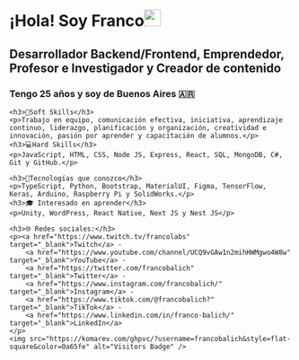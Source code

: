 <!DOCTYPE html>
<html lang="es">

<head>
    <meta charset="UTF-8">
    <meta http-equiv="X-UA-Compatible" content="IE=edge">
    <meta name="viewport" content="width=device-width, initial-scale=1.0">
    <link rel="stylesheet" href="src/css/styles.css">
</head>

<body>
    <img src="/src/img/foto-de-perfil.png" alt="" srcset="">
    <h1>¡Hola! Soy Franco<img style="width:30px" src="src/img/Hi.gif" alt=""></h1>
    <h2 style="font-weight: bold;">Desarrollador Backend/Frontend, Emprendedor, Profesor e Investigador y Creador de contenido</h2>
    <h3>Tengo 25 años y soy de Buenos Aires 🇦🇷</h3>

    <h3>📣Soft Skills</h3>
    <p>Trabajo en equipo, comunicación efectiva, iniciativa, aprendizaje continuo, liderazgo, planificación y organización, creatividad e innovación, pasión por aprender y capacitación de alumnos.</p>
    <h3>💻Hard Skills</h3>
    <p>JavaScript, HTML, CSS, Node JS, Express, React, SQL, MongoDB, C#, Git y GitHub.</p>

    <h3>📌Tecnologías que conozco</h3>
    <p>TypeScript, Python, Bootstrap, MaterialUI, Figma, TensorFlow, Keras, Arduino, Raspberry Pi y SolidWorks.</p>
    <h3>🎓 Interesado en aprender</h3>
    <p>Unity, WordPress, React Native, Next JS y Nest JS</p>
    
    <h3>🌐 Redes sociales:</h3>
    <p><a href="https://www.twitch.tv/francolabs" target="_blank">Twitch</a> -
        <a href="https://www.youtube.com/channel/UCQ9vGAw1n2mihHWMgwo4W8w" target="_blank">YouTube</a> -
        <a href="https://twitter.com/francobalich" target="_blank">Twitter</a> -
        <a href="https://www.instagram.com/francobalich/" target="_blank">Instagram</a> -
        <a href="https://www.tiktok.com/@francobalich?" target="_blank">TikTok</a> -
        <a href="https://www.linkedin.com/in/franco-balich/" target="_blank">LinkedIn</a>
    </p>
    <img src="https://komarev.com/ghpvc/?username=francobalich&style=flat-square&color=0a65fe" alt="Visitors Badge" />
</body>

</html>